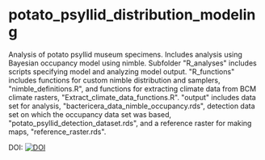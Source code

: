# potato_psyllid_distribution_modeling
Analysis of potato psyllid museum specimens.
Includes analysis using Bayesian occupancy model using nimble.
Subfolder "R_analyses" includes scripts specifying model and analyzing model output.
"R_functions" includes functions for custom nimble distribution and samplers, "nimble_definitions.R", and functions for extracting climate data from BCM climate rasters, "Extract_climate_data_functions.R".
"output" includes data set for analysis, "bactericera_data_nimble_occupancy.rds", detection data set on which the occupancy data set was based, "potato_psyllid_detection_dataset.rds", and a reference raster for making maps, "reference_raster.rds".

DOI: <a href="https://zenodo.org/badge/latestdoi/52107833"><img src="https://zenodo.org/badge/52107833.svg" alt="DOI"></a>
